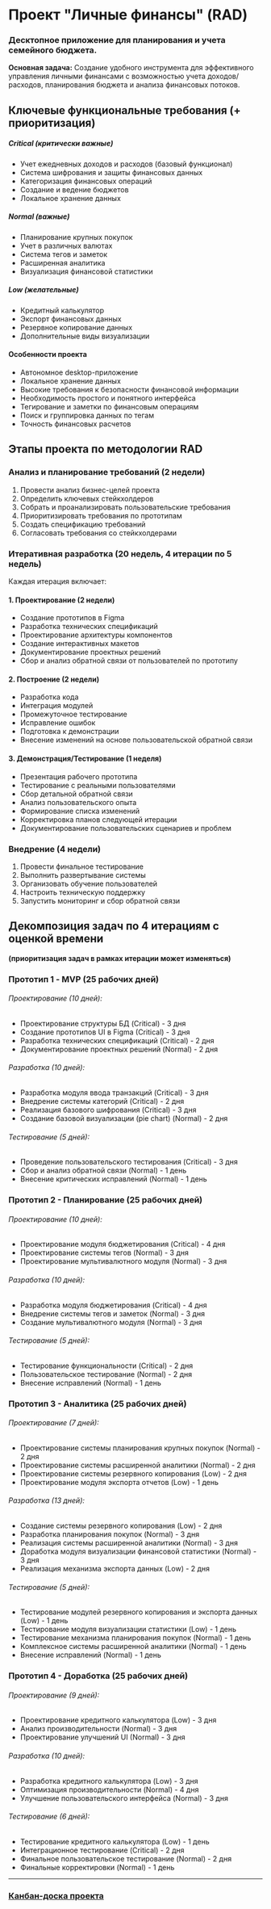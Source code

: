 # Проект "Личные финансы" (RAD)

### Десктопное приложение для планирования и учета семейного бюджета.

**Основная задача:** Создание удобного инструмента для эффективного управления личными финансами с возможностью учета доходов/расходов, планирования бюджета и анализа финансовых потоков.



## Ключевые функциональные требования (+ приоритизация)

##### Critical (критически важные)
* Учет ежедневных доходов и расходов (базовый функционал)
* Система шифрования и защиты финансовых данных
* Категоризация финансовых операций
* Создание и ведение бюджетов
* Локальное хранение данных

##### Normal (важные)
* Планирование крупных покупок
* Учет в различных валютах
* Система тегов и заметок
* Расширенная аналитика
* Визуализация финансовой статистики
 
##### Low (желательные)
* Кредитный калькулятор
* Экспорт финансовых данных
* Резервное копирование данных
* Дополнительные виды визуализации

#### Особенности проекта
* Автономное desktop-приложение
* Локальное хранение данных
* Высокие требования к безопасности финансовой информации
* Необходимость простого и понятного интерфейса
* Тегирование и заметки по финансовым операциям
* Поиск и группировка данных по тегам
* Точность финансовых расчетов

## Этапы проекта по методологии RAD

### Анализ и планирование требований (2 недели)

1. Провести анализ бизнес-целей проекта
2. Определить ключевых стейкхолдеров
3. Собрать и проанализировать пользовательские требования
4. Приоритизировать требования по прототипам
5. Создать спецификацию требований
6. Согласовать требования со стейкхолдерами

### Итеративная разработка (20 недель, 4 итерации по 5 недель)

Каждая итерация включает:

#### 1. Проектирование (2 недели)
* Создание прототипов в Figma
* Разработка технических спецификаций
* Проектирование архитектуры компонентов
* Создание интерактивных макетов
* Документирование проектных решений
* Сбор и анализ обратной связи от пользователей по прототипу

#### 2. Построение (2 недели)
* Разработка кода
* Интеграция модулей
* Промежуточное тестирование
* Исправление ошибок
* Подготовка к демонстрации
* Внесение изменений на основе пользовательской обратной связи

#### 3. Демонстрация/Тестирование (1 неделя)
* Презентация рабочего прототипа
* Тестирование с реальными пользователями
* Сбор детальной обратной связи
* Анализ пользовательского опыта
* Формирование списка изменений
* Корректировка планов следующей итерации
* Документирование пользовательских сценариев и проблем

### Внедрение (4 недели)

1. Провести финальное тестирование
2. Выполнить развертывание системы
3. Организовать обучение пользователей
4. Настроить техническую поддержку
5. Запустить мониторинг и сбор обратной связи

## Декомпозиция задач по 4 итерациям с оценкой времени
**(приоритизация задач в рамках итерации может изменяться)**
### Прототип 1 - MVP (25 рабочих дней)

###### Проектирование (10 дней):
- Проектирование структуры БД (Critical) - 3 дня
- Создание прототипов UI в Figma (Critical) - 3 дня
- Разработка технических спецификаций (Critical) - 2 дня
- Документирование проектных решений (Normal) - 2 дня

###### Разработка (10 дней):
- Разработка модуля ввода транзакций (Critical) - 3 дня
- Внедрение системы категорий (Critical) - 2 дня
- Реализация базового шифрования (Critical) - 3 дня
- Создание базовой визуализации (pie chart) (Normal) - 2 дня

###### Тестирование (5 дней):
- Проведение пользовательского тестирования (Critical) - 3 дня
- Сбор и анализ обратной связи (Normal) - 1 день
- Внесение критических исправлений (Normal) - 1 день

### Прототип 2 - Планирование (25 рабочих дней)

###### Проектирование (10 дней):
- Проектирование модуля бюджетирования (Critical) - 4 дня
- Проектирование системы тегов (Normal) - 3 дня
- Проектирование мультивалютного модуля (Normal) - 3 дня

###### Разработка (10 дней):
- Разработка модуля бюджетирования (Critical) - 4 дня
- Внедрение системы тегов и заметок (Normal) - 3 дня
- Создание мультивалютного модуля (Normal) - 3 дня

###### Тестирование (5 дней):
- Тестирование функциональности (Critical) - 2 дня
- Пользовательское тестирование (Normal) - 2 дня
- Внесение исправлений (Normal) - 1 день

### Прототип 3 - Аналитика (25 рабочих дней)

###### Проектирование (7 дней):
- Проектирование системы планирования крупных покупок (Normal) - 2 дня
- Проектирование системы расширенной аналитики (Normal) - 2 дня
- Проектирование системы резервного копирования (Low) - 2 дня
- Проектирование модуля экспорта отчетов (Low) - 1 день

###### Разработка (13 дней):
- Создание системы резервного копирования (Low) - 2 дня
- Разработка планирования покупок (Normal) - 3 дня
- Реализация системы расширенной аналитики (Normal) - 3 дня
- Доработка модуля визуализации финансовой статистики (Normal) - 3 дня
- Реализация механизма экспорта данных (Low) - 2 дня

###### Тестирование (5 дней):
- Тестирование модулей резервного копирования и экспорта данных (Low) - 1 день
- Тестирование модуля визуализации статистики (Low) - 1 день
- Тестирование механизма планирования покупок (Normal) - 1 день
- Комплексное системы расширенной аналитики (Normal) - 1 день
- Внесение исправлений (Normal) - 1 день

### Прототип 4 - Доработка (25 рабочих дней)

###### Проектирование (9 дней):
- Проектирование кредитного калькулятора (Low) - 3 дня
- Анализ производительности (Normal) - 3 дня
- Проектирование улучшений UI (Normal) - 3 дня

###### Разработка (10 дней):
- Разработка кредитного калькулятора (Low) - 3 дня
- Оптимизация производительности (Normal) - 4 дня
- Улучшение пользовательского интерфейса (Normal) - 3 дня

###### Тестирование (6 дней):
- Тестирование кредитного калькулятора (Low) - 1 день
- Интеграционное тестирование (Critical) - 2 дня
- Финальное пользовательское тестирование (Normal) - 2 дня
- Финальные корректировки (Normal) - 1 день


---------------
### [Канбан-доска проекта](https://ru.yougile.com/board/ici9ndjjde3o)
